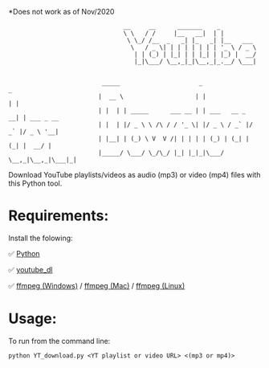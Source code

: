 *Does not work as of Nov/2020
```
                                __     __      _______    _          
                                \ \   / /     |__   __|  | |         
                                 \ \_/ /__  _   _| |_   _| |__   ___ 
                                  \   / _ \| | | | | | | | '_ \ / _ \
                                   | | (_) | |_| | | |_| | |_) |  __/
                                   |_|\___/ \__,_|_|\__,_|_.__/ \___|


                          _____                      _                 _           
                         |  __ \                    | |               | |          
                         | |  | | _____      ___ __ | | ___   __ _  __| | ___ _ __ 
                         | |  | |/ _ \ \ /\ / / '_ \| |/ _ \ / _` |/ _` |/ _ \ '__|
                         | |__| | (_) \ V  V /| | | | | (_) | (_| | (_| |  __/ |   
                         |_____/ \___/ \_/\_/ |_| |_|_|\___/ \__,_|\__,_|\___|_|   

```
Download YouTube playlists/videos as audio (mp3) or video (mp4) files with this Python tool.

# Requirements:

Install the folowing:

 :white_check_mark: [Python](https://realpython.com/installing-python/)
 
 :white_check_mark: [youtube_dl](https://github.com/ytdl-org/youtube-dl/blob/master/README.md#readme)
 
 :white_check_mark: [ffmpeg (Windows)](https://m.wikihow.com/Install-FFmpeg-on-Windows) /                                                                                                                                                      [ffmpeg (Mac)](http://jollejolles.com/install-ffmpeg-on-mac-os-x/) / [ffmpeg (Linux)](https://www.ostechnix.com/install-ffmpeg-linux/)
       
# Usage:
To run from the command line:
```
python YT_download.py <YT playlist or video URL> <(mp3 or mp4)>
```
